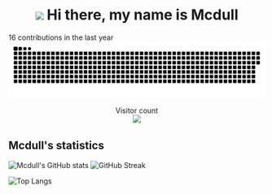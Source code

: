 <h1 align="center"> 
  <img src="https://media.giphy.com/media/hvRJCLFzcasrR4ia7z/giphy.gif" width="28">
  Hi there, my name is Mcdull
</h1>
16 contributions in the last year
<a href=#><img src="contributions.svg"></a>

<p align="center"> 
  Visitor count<br>
  <img src="https://profile-counter.glitch.me/mahechen/count.svg" />
</p>


<!--
**MaheChen/MaheChen** is a ✨ _special_ ✨ repository because its `README.md` (this file) appears on your GitHub profile.

Here are some ideas to get you started:

- 🔭 I’m currently working on ...
- 🌱 I’m currently learning ...
- 👯 I’m looking to collaborate on ...
- 🤔 I’m looking for help with ...
- 💬 Ask me about ...
- 📫 How to reach me: ...
- 😄 Pronouns: ...
- ⚡ Fun fact: ...
-->
## Mcdull's statistics

![Mcdull's GitHub stats](https://github-readme-stats.vercel.app/api?username=mahechen&count_private=true&show_icons=true&theme=dark) ![GitHub Streak](https://github-readme-streak-stats.herokuapp.com?user=mahechen&theme=dark)

![Top Langs](https://github-readme-stats.vercel.app/api/top-langs/?username=mahechen&langs_count=10&layout=compact&theme=dark&show_icons=true)
